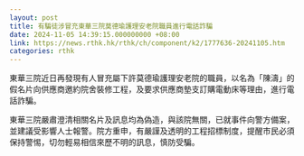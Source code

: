 ```yaml
---
layout: post
title: 有騙徒涉冒充東華三院莫德瑜護理安老院職員進行電話詐騙
date: 2024-11-05 14:39:15.000000000 +08:00
link: https://news.rthk.hk/rthk/ch/component/k2/1777636-20241105.htm
categories: rthk
---
```


東華三院近日再發現有人冒充屬下許莫德瑜護理安老院的職員，以名為「陳濤」的假名片向供應商邀約院舍裝修工程，及要求供應商墊支訂購電動床等理由，進行電話詐騙。

東華三院嚴肅澄清相關名片及訊息均為偽造，與該院無關，已就事件向警方備案，並建議受影響人士報警。院方重申，有嚴謹及透明的工程招標制度，提醒巿民必須保持警惕，切勿輕易相信來歷不明的訊息，慎防受騙。

